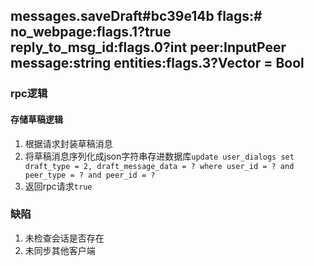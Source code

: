 ## messages.saveDraft#bc39e14b flags:# no_webpage:flags.1?true reply_to_msg_id:flags.0?int peer:InputPeer message:string entities:flags.3?Vector<MessageEntity> = Bool

### rpc逻辑
#### 存储草稿逻辑
1. 根据请求封装草稿消息
2. 将草稿消息序列化成json字符串存进数据库`update user_dialogs set draft_type = 2, draft_message_data = ? where user_id = ? and peer_type = ? and peer_id = ?`
3. 返回rpc请求`true`

### 缺陷
1. 未检查会话是否存在
2. 未同步其他客户端